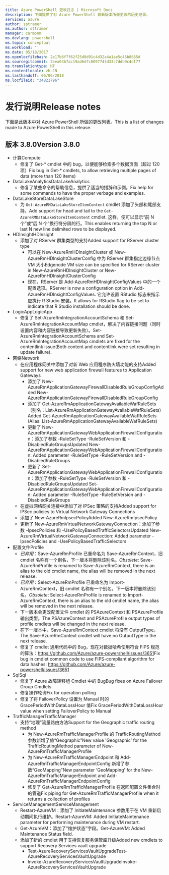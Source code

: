 ```yaml
---
title: Azure PowerShell 更改日志 | Microsoft Docs
description: 下面提供了对 Azure PowerShell 最新版本所做更改的历史记录。
services: azure
author: sptramer
ms.author: sttramer
manager: carmonm
ms.devlang: powershell
ms.topic: conceptual
ms.workload: ''
ms.date: 05/18/2017
ms.openlocfilehash: 2e17b6f7f62f25d8d91c4d32a4a1ae5c45b8665d
ms.sourcegitcommit: 2eea03b7ac19ad6d7c8097743d33c7ddb9c4df77
ms.translationtype: HT
ms.contentlocale: zh-CN
ms.lasthandoff: 06/06/2018
ms.locfileid: "34821796"
---
```

# <a name="release-notes"></a><span data-ttu-id="147f6-103">发行说明</span><span class="sxs-lookup"><span data-stu-id="147f6-103">Release notes</span></span>

<span data-ttu-id="147f6-104">下面是此版本中对 Azure PowerShell 所做的更改列表。</span><span class="sxs-lookup"><span data-stu-id="147f6-104">This is a list of changes made to Azure PowerShell in this release.</span></span>

## <a name="version-380"></a><span data-ttu-id="147f6-105">版本 3.8.0</span><span class="sxs-lookup"><span data-stu-id="147f6-105">Version 3.8.0</span></span>
* <span data-ttu-id="147f6-106">计算</span><span class="sxs-lookup"><span data-stu-id="147f6-106">Compute</span></span>
  - <span data-ttu-id="147f6-107">修复了 Get-\* cmdlet 中的 bug，以便能够检索多个数据页面（超过 120 项）</span><span class="sxs-lookup"><span data-stu-id="147f6-107">Fix bug in Get-\* cmdlets, to allow retrieving multiple pages of data (more than 120 items)</span></span>
* <span data-ttu-id="147f6-108">DataLakeAnalytics</span><span class="sxs-lookup"><span data-stu-id="147f6-108">DataLakeAnalytics</span></span>
  - <span data-ttu-id="147f6-109">修复了某些命令的帮助信息，提供了适当的措辞和示例。</span><span class="sxs-lookup"><span data-stu-id="147f6-109">Fix help for some commands to have the proper verbage and examples.</span></span>
* <span data-ttu-id="147f6-110">DataLakeStore</span><span class="sxs-lookup"><span data-stu-id="147f6-110">DataLakeStore</span></span>
  - <span data-ttu-id="147f6-111">为 `Get-AzureRMDataLakeStoreItemContent` cmdlet 添加了头部和尾部支持。</span><span class="sxs-lookup"><span data-stu-id="147f6-111">Add support for head and tail to the `Get-AzureRMDataLakeStoreItemContent` cmdlet.</span></span> <span data-ttu-id="147f6-112">这样，便可以显示“前 N 个”或“后 N 个”换行符分隔的行。</span><span class="sxs-lookup"><span data-stu-id="147f6-112">This enables returning the top N or last N new line delimited rows to be displayed.</span></span>
* <span data-ttu-id="147f6-113">HDInsight</span><span class="sxs-lookup"><span data-stu-id="147f6-113">HDInsight</span></span>
  - <span data-ttu-id="147f6-114">添加了对 RServer 群集类型的支持</span><span class="sxs-lookup"><span data-stu-id="147f6-114">Added support for RServer cluster type</span></span>
    + <span data-ttu-id="147f6-115">可以在 New-AzureRmHDInsightCluster 或 New-AzureRmHDInsightClusterConfig 中为 RServer 群集指定边缘节点 VM 大小</span><span class="sxs-lookup"><span data-stu-id="147f6-115">Edgenode VM size can be specified for RServer cluster in New-AzureRmHDInsightCluster or New-AzureRmHDInsightClusterConfig</span></span>
    + <span data-ttu-id="147f6-116">现在，RServer 是 Add-AzureRmHDInsightConfigValues 中的一个配置选项。</span><span class="sxs-lookup"><span data-stu-id="147f6-116">RServer is now a configuration option in Add-AzureRmHDInsightConfigValues.</span></span> <span data-ttu-id="147f6-117">它允许设置 RStudio 标志来指示应执行 R Studio 安装。</span><span class="sxs-lookup"><span data-stu-id="147f6-117">It allows for RStudio flag to be set to indicate that R Studio installation should be done.</span></span>
* <span data-ttu-id="147f6-118">LogicApp</span><span class="sxs-lookup"><span data-stu-id="147f6-118">LogicApp</span></span>
  - <span data-ttu-id="147f6-119">修复了 Set-AzureRmIntegrationAccountSchema 和 Set-AzureRmIntegrationAccountMap cmdlet，解决了内容链接问题（同时设置内容和内容链接导致更新失败）。</span><span class="sxs-lookup"><span data-stu-id="147f6-119">Set-AzureRmIntegrationAccountSchema and Set-AzureRmIntegrationAccountMap cmdlets are fixed for the contentlink issue(Both content and contentlink were set resulting in update failure).</span></span>
* <span data-ttu-id="147f6-120">网络</span><span class="sxs-lookup"><span data-stu-id="147f6-120">Network</span></span>
  - <span data-ttu-id="147f6-121">在应用程序网关中添加了对新 Web 应用程序防火墙功能的支持</span><span class="sxs-lookup"><span data-stu-id="147f6-121">Added support for new web application firewall features to Application Gateways</span></span>
    + <span data-ttu-id="147f6-122">添加了 New-AzureRmApplicationGatewayFirewallDisabledRuleGroupConfig</span><span class="sxs-lookup"><span data-stu-id="147f6-122">Added New-AzureRmApplicationGatewayFirewallDisabledRuleGroupConfig</span></span>
    + <span data-ttu-id="147f6-123">添加了 Get-AzureRmApplicationGatewayAvailableWafRuleSets（别名：List-AzureRmApplicationGatewayAvailableWafRuleSets）</span><span class="sxs-lookup"><span data-stu-id="147f6-123">Added Get-AzureRmApplicationGatewayAvailableWafRuleSets (Alias: List-AzureRmApplicationGatewayAvailableWafRuleSets)</span></span>
    + <span data-ttu-id="147f6-124">更新了 New-AzureRmApplicationGatewayWebApplicationFirewallConfiguration：添加了参数 -RuleSetType -RuleSetVersion 和 -DisabledRuleGroups</span><span class="sxs-lookup"><span data-stu-id="147f6-124">Updated New-AzureRmApplicationGatewayWebApplicationFirewallConfiguration: Added parameter -RuleSetType -RuleSetVersion and -DisabledRuleGroups</span></span>
    + <span data-ttu-id="147f6-125">更新了 Set-AzureRmApplicationGatewayWebApplicationFirewallConfiguration：添加了参数 -RuleSetType -RuleSetVersion 和 -DisabledRuleGroups</span><span class="sxs-lookup"><span data-stu-id="147f6-125">Updated Set-AzureRmApplicationGatewayWebApplicationFirewallConfiguration: Added parameter -RuleSetType -RuleSetVersion and -DisabledRuleGroups</span></span>
  - <span data-ttu-id="147f6-126">在虚拟网络网关连接中添加了对 IPSec 策略的支持</span><span class="sxs-lookup"><span data-stu-id="147f6-126">Added support for IPSec policies to Virtual Network Gateway Connections</span></span>
  - <span data-ttu-id="147f6-127">添加了 New-AzureRmIpsecPolicy</span><span class="sxs-lookup"><span data-stu-id="147f6-127">Added New-AzureRmIpsecPolicy</span></span>
  - <span data-ttu-id="147f6-128">更新了 New-AzureRmVirtualNetworkGatewayConnection：添加了参数 -IpsecPolicies 和 -UsePolicyBasedTrafficSelectors</span><span class="sxs-lookup"><span data-stu-id="147f6-128">Updated New-AzureRmVirtualNetworkGatewayConnection: Added parameter -IpsecPolicies and -UsePolicyBasedTrafficSelectors</span></span>
* <span data-ttu-id="147f6-129">配置文件</span><span class="sxs-lookup"><span data-stu-id="147f6-129">Profile</span></span>
  - <span data-ttu-id="147f6-130">*已弃用*：Save-AzureRmProfile 已重命名为 Save-AzureRmContext，旧 cmdlet 名称有一个别名，下一版本将删除该别名。</span><span class="sxs-lookup"><span data-stu-id="147f6-130">*Obsolete*: Save-AzureRmProfile is renamed to Save-AzureRmContext, there is an alias to the old cmdlet name, the alias will be removed in the next release.</span></span>
  - <span data-ttu-id="147f6-131">*已弃用*：Select-AzureRmProfile 已重命名为 Import-AzureRmContext，旧 cmdlet 名称有一个别名，下一版本将删除该别名。</span><span class="sxs-lookup"><span data-stu-id="147f6-131">*Obsolete*: Select-AzureRmProfile is renamed to Import-AzureRmContext, there is an alias to the old cmdlet name, the alias will be removed in the next release.</span></span>
  - <span data-ttu-id="147f6-132">下一版本会更改配置文件 cmdlet 的 PSAzureContext 和 PSAzureProfile 输出类型。</span><span class="sxs-lookup"><span data-stu-id="147f6-132">The PSAzureContext and PSAzureProfile output types of profile cmdlets will be changed in the next release.</span></span>
  - <span data-ttu-id="147f6-133">在下一版本中，Save-AzureRmContext cmdlet 将没有 OutputType。</span><span class="sxs-lookup"><span data-stu-id="147f6-133">The Save-AzureRmContext cmdlet will have no OutputType in the next release.</span></span>
  - <span data-ttu-id="147f6-134">修复了 cmdlet 通用代码中的 Bug，现在对数据哈希使用符合 FIPS 规范的算法：https://github.com/Azure/azure-powershell/issues/3651</span><span class="sxs-lookup"><span data-stu-id="147f6-134">Fix bug in cmdlet common code to use FIPS-compliant algorithm for data hashes: https://github.com/Azure/azure-powershell/issues/3651</span></span>
* <span data-ttu-id="147f6-135">Sql</span><span class="sxs-lookup"><span data-stu-id="147f6-135">Sql</span></span>
  - <span data-ttu-id="147f6-136">修复了 Azure 故障转移组 Cmdlet 中的 Bug</span><span class="sxs-lookup"><span data-stu-id="147f6-136">Bug fixes on Azure Failover Group Cmdlets</span></span>
  - <span data-ttu-id="147f6-137">修复操作轮询</span><span class="sxs-lookup"><span data-stu-id="147f6-137">Fix for operation polling</span></span>
  - <span data-ttu-id="147f6-138">修复了将 FailoverPolicy 设置为 Manual 时的 GracePeriodWithDataLossHour 值</span><span class="sxs-lookup"><span data-stu-id="147f6-138">Fix GracePeriodWithDataLossHour value when setting FailoverPolicy to Manual</span></span>
* <span data-ttu-id="147f6-139">TrafficManager</span><span class="sxs-lookup"><span data-stu-id="147f6-139">TrafficManager</span></span>
  - <span data-ttu-id="147f6-140">支持“地理”流量路由方法</span><span class="sxs-lookup"><span data-stu-id="147f6-140">Support for the Geographic traffic routing method</span></span>
    + <span data-ttu-id="147f6-141">为 New-AzureRmTrafficManagerProfile 的 TrafficRoutingMethod 参数新增了值“Geographic”</span><span class="sxs-lookup"><span data-stu-id="147f6-141">New value 'Geographic' for the TrafficRoutingMethod parameter of New-AzureRmTrafficManagerProfile</span></span>
    + <span data-ttu-id="147f6-142">为 New-AzureRmTrafficManagerEndpoint 和 Add-AzureRmTrafficManagerEndpointConfig 新增了参数“GeoMapping”</span><span class="sxs-lookup"><span data-stu-id="147f6-142">New parameter 'GeoMapping' for the New-AzureRmTrafficManagerEndpoint and Add-AzureRmTrafficManagerEndpointConfig</span></span>
    + <span data-ttu-id="147f6-143">修复了 Get-AzureRmTrafficManagerProfile 在返回配置文件集合时的管道</span><span class="sxs-lookup"><span data-stu-id="147f6-143">Fix piping for Get-AzureRmTrafficManagerProfile when it returns a collection of profiles</span></span>
* <span data-ttu-id="147f6-144">ServiceManagement</span><span class="sxs-lookup"><span data-stu-id="147f6-144">ServiceManagement</span></span>
  - <span data-ttu-id="147f6-145">Restart-AzureVM：添加了 InitiateMaintenance 参数用于在 VM 重新启动期间执行维护。</span><span class="sxs-lookup"><span data-stu-id="147f6-145">Restart-AzureVM: Added InitiateMaintenance parameter for performing maintenance during VM restart.</span></span>
  - <span data-ttu-id="147f6-146">Get-AzureVM：添加了“维护状态”字段。</span><span class="sxs-lookup"><span data-stu-id="147f6-146">Get-AzureVM: Added Maintenance Status field.</span></span>
  - <span data-ttu-id="147f6-147">添加了新的 cmdlet 用于支持恢复服务保管库升级</span><span class="sxs-lookup"><span data-stu-id="147f6-147">Added new cmdlets to support Recovery Services vault upgrade</span></span>
    + <span data-ttu-id="147f6-148">Test-AzureRecoveryServicesVaultUpgrade</span><span class="sxs-lookup"><span data-stu-id="147f6-148">Test-AzureRecoveryServicesVaultUpgrade</span></span>
    + <span data-ttu-id="147f6-149">Invoke-AzureRecoveryServicesVaultUpgrade</span><span class="sxs-lookup"><span data-stu-id="147f6-149">Invoke-AzureRecoveryServicesVaultUpgrade</span></span>
